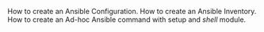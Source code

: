 How to create an Ansible Configuration.
How to create an Ansible Inventory.
How to create an Ad-hoc Ansible command with setup and *shell* module.
